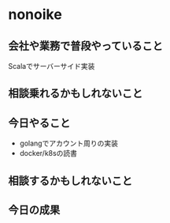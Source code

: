 # nonoike

## 会社や業務で普段やっていること

Scalaでサーバーサイド実装

## 相談乗れるかもしれないこと

## 今日やること

- golangでアカウント周りの実装
- docker/k8sの読書

## 相談するかもしれないこと


## 今日の成果
